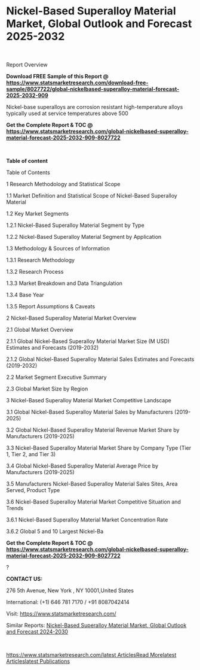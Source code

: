 <h1>Nickel-Based Superalloy Material Market, Global Outlook and Forecast 2025-2032</h1><br/><p>Report Overview</p>
 
 
 
 <p><strong>Download FREE Sample of this Report @ <a href="https://www.statsmarketresearch.com/download-free-sample/8027722/global-nickelbased-superalloy-material-forecast-2025-2032-909">https://www.statsmarketresearch.com/download-free-sample/8027722/global-nickelbased-superalloy-material-forecast-2025-2032-909</a></strong></p>
 
 
 
 <p>Nickel-base superalloys are corrosion resistant high-temperature alloys typically used at service temperatures above 500</p>
 
 
 
 <div><b>Get the Complete Report & TOC @ <a href="https://www.statsmarketresearch.com/global-nickelbased-superalloy-material-forecast-2025-2032-909-8027722">https://www.statsmarketresearch.com/global-nickelbased-superalloy-material-forecast-2025-2032-909-8027722</a></b></div>
 
 
 
 <p><br />
 
 <b>Table of content</b></p>
 
 
 
 <p>Table of Contents<br />
 
 1 Research Methodology and Statistical Scope<br />
 
 1.1 Market Definition and Statistical Scope of Nickel-Based Superalloy Material<br />
 
 1.2 Key Market Segments<br />
 
 1.2.1 Nickel-Based Superalloy Material Segment by Type<br />
 
 1.2.2 Nickel-Based Superalloy Material Segment by Application<br />
 
 1.3 Methodology & Sources of Information<br />
 
 1.3.1 Research Methodology<br />
 
 1.3.2 Research Process<br />
 
 1.3.3 Market Breakdown and Data Triangulation<br />
 
 1.3.4 Base Year<br />
 
 1.3.5 Report Assumptions & Caveats<br />
 
 2 Nickel-Based Superalloy Material Market Overview<br />
 
 2.1 Global Market Overview<br />
 
 2.1.1 Global Nickel-Based Superalloy Material Market Size (M USD) Estimates and Forecasts (2019-2032)<br />
 
 2.1.2 Global Nickel-Based Superalloy Material Sales Estimates and Forecasts (2019-2032)<br />
 
 2.2 Market Segment Executive Summary<br />
 
 2.3 Global Market Size by Region<br />
 
 3 Nickel-Based Superalloy Material Market Competitive Landscape<br />
 
 3.1 Global Nickel-Based Superalloy Material Sales by Manufacturers (2019-2025)<br />
 
 3.2 Global Nickel-Based Superalloy Material Revenue Market Share by Manufacturers (2019-2025)<br />
 
 3.3 Nickel-Based Superalloy Material Market Share by Company Type (Tier 1, Tier 2, and Tier 3)<br />
 
 3.4 Global Nickel-Based Superalloy Material Average Price by Manufacturers (2019-2025)<br />
 
 3.5 Manufacturers Nickel-Based Superalloy Material Sales Sites, Area Served, Product Type<br />
 
 3.6 Nickel-Based Superalloy Material Market Competitive Situation and Trends<br />
 
 3.6.1 Nickel-Based Superalloy Material Market Concentration Rate<br />
 
 3.6.2 Global 5 and 10 Largest Nickel-Ba</p>
 
 
 
 <div><b>Get the Complete Report & TOC @ <a href="https://www.statsmarketresearch.com/global-nickelbased-superalloy-material-forecast-2025-2032-909-8027722">https://www.statsmarketresearch.com/global-nickelbased-superalloy-material-forecast-2025-2032-909-8027722</a></b></div>
 
 
 
 <p>? </p>
 
 
 
 <p><b>CONTACT US:</b><br />
 
 276 5th Avenue, New York , NY 10001,United States<br />
 
 International: (+1) 646 781 7170 / +91 8087042414<br />
 
 Visit: <a href="https://www.statsmarketresearch.com/">https://www.statsmarketresearch.com/</a><br />
 
 Similar Reports: <a href="https://www.statsmarketresearch.com/global-nickelbased-superalloy-material-forecast-2025-2032-909-8027722">Nickel-Based Superalloy Material Market, Global Outlook and Forecast 2024-2030</a><br />
 
 <br />
 
 <a href="https://gyeongbokgung.com">https://www.statsmarketresearch.com/</a><a href="https://hallyeomaritime.com">latest Articles</a><a href="https://jingwansa.com">Read More</a><a href="https://nguoiviet.jp/">latest Articles</a><a href="https://www.intelmarketresearch.com/">latest Publications</a></p>